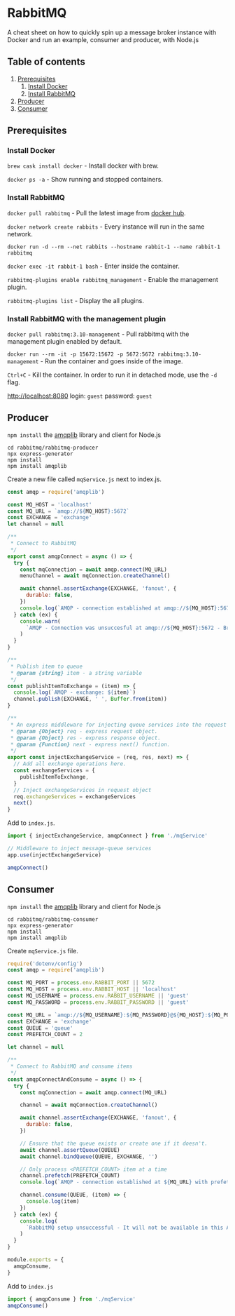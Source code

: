 # RabbitMQ 
A cheat sheet on how to quickly spin up a message broker instance with Docker and run an example, consumer and producer, with Node.js

## Table of contents

1. [Prerequisites](#prerequisites)
   1. [Install Docker](#install-docker)
   2. [Install RabbitMQ](#install-rabbitmq)
2. [Producer](#producer)
3. [Consumer](#consumer)


## Prerequisites

### Install Docker

`brew cask install docker` - Install docker with brew.

`docker ps -a` - Show running and stopped containers.



### Install RabbitMQ

`docker pull rabbitmq` - Pull the latest image from [docker hub](https://hub.docker.com/_/rabbitmq).

`docker network create rabbits` - Every instance will run in the same network.

`docker run -d --rm --net rabbits --hostname rabbit-1 --name rabbit-1 rabbitmq` 

`docker exec -it rabbit-1 bash` - Enter inside the container.

`rabbitmq-plugins enable rabbitmq_management` - Enable the management plugin.

`rabbitmq-plugins list` - Display the all plugins.


### Install RabbitMQ with the management plugin

`docker pull rabbitmq:3.10-management` - Pull rabbitmq with the management plugin enabled by default.

`docker run --rm -it -p 15672:15672 -p 5672:5672 rabbitmq:3.10-management` - Run the container and goes inside of the image.

`Ctrl+C` - Kill the container. In order to run it in detached mode, use the `-d` flag.

[http://localhost:8080](http://localhost:8080/#/)
login: `guest`
password: `guest`



## Producer

`npm install` the [amqplib](https://www.npmjs.com/package/amqplib) library and client for Node.js

```
cd rabbitmq/rabbitmq-producer
npx express-generator
npm install
npm install amqplib
```

Create a new file called `mqService.js` next to index.js.

```js
const amqp = require('amqplib')

const MQ_HOST = 'localhost'
const MQ_URL = `amqp://${MQ_HOST}:5672`
const EXCHANGE = 'exchange'
let channel = null

/**
 * Connect to RabbitMQ
 */
export const amqpConnect = async () => {
  try {
    const mqConnection = await amqp.connect(MQ_URL)
    menuChannel = await mqConnection.createChannel()

    await channel.assertExchange(EXCHANGE, 'fanout', {
      durable: false,
    })
    console.log(`AMQP - connection established at amqp://${MQ_HOST}:5672`)
  } catch (ex) {
    console.warn(
      `AMQP - Connection was unsuccesful at amqp://${MQ_HOST}:5672 - Broker will be unavailable.`,
    )
  }
}

/**
 * Publish item to queue
 * @param {string} item - a string variable
 */
const publishItemToExchange = (item) => {
  console.log(`AMQP - exchange: ${item}`)
  channel.publish(EXCHANGE, ' ', Buffer.from(item))
}

/**
 * An express middleware for injecting queue services into the request object.
 * @param {Object} req - express request object.
 * @param {Object} res - express response object.
 * @param {Function} next - express next() function.
 */
export const injectExchangeService = (req, res, next) => {
  // Add all exchange operations here.
  const exchangeServices = {
    publishItemToExchange,
  }
  // Inject exchangeServices in request object
  req.exchangeServices = exchangeServices
  next()
}
```

Add to `index.js`.
```js
import { injectExchangeService, amqpConnect } from './mqService'

// Middleware to inject message-queue services
app.use(injectExchangeService)

amqpConnect()
```

## Consumer

`npm install` the [amqplib](https://www.npmjs.com/package/amqplib) library and client for Node.js

```
cd rabbitmq/rabbitmq-consumer
npx express-generator
npm install
npm install amqplib
```

Create `mqService.js` file.

```js
require('dotenv/config')
const amqp = require('amqplib')

const MQ_PORT = process.env.RABBIT_PORT || 5672
const MQ_HOST = process.env.RABBIT_HOST || 'localhost'
const MQ_USERNAME = process.env.RABBIT_USERNAME || 'guest'
const MQ_PASSWORD = process.env.RABBIT_PASSWORD || 'guest'

const MQ_URL = `amqp://${MQ_USERNAME}:${MQ_PASSWORD}@${MQ_HOST}:${MQ_PORT}`
const EXCHANGE = 'exchange'
const QUEUE = 'queue'
const PREFETCH_COUNT = 2

let channel = null

/**
 * Connect to RabbitMQ and consume items
 */
const amqpConnectAndConsume = async () => {
  try {
    const mqConnection = await amqp.connect(MQ_URL)

    channel = await mqConnection.createChannel()

    await channel.assertExchange(EXCHANGE, 'fanout', {
      durable: false,
    })

    // Ensure that the queue exists or create one if it doesn't.
    await channel.assertQueue(QUEUE)
    await channel.bindQueue(QUEUE, EXCHANGE, '')

    // Only process <PREFETCH_COUNT> item at a time
    channel.prefetch(PREFETCH_COUNT)
    console.log(`AMQP - connection established at ${MQ_URL} with prefetch count ${PREFETCH_COUNT}`)

    channel.consume(QUEUE, (item) => {
      console.log(item)
    })
  } catch (ex) {
    console.log(
      `RabbitMQ setup unsuccessful - It will not be available in this API instance. AMQP - ${ex}`,
    )
  }
}

module.exports = {
  amqpConsume,
}
```

Add to `index.js`

```js
import { amqpConsume } from './mqService'
amqpConsume()
```

